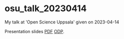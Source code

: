 # osu_talk_20230414

My talk at 'Open Science Uppsala' given on 2023-04-14

Presentation slides [PDF](osu_talk_20230414.pdf) [ODP](osu_talk_20230414.odp).

